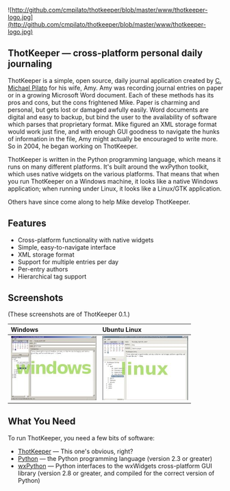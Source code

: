 ![http://github.com/cmpilato/thotkeeper/blob/master/www/thotkeeper-logo.jpg](http://github.com/cmpilato/thotkeeper/blob/master/www/thotkeeper-logo.jpg)

## ThotKeeper — cross-platform personal daily journaling ##

ThotKeeper is a simple, open source, daily journal application created
by [C. Michael Pilato](http://www.cmichaelpilato.com) for his wife,
Amy. Amy was recording journal entries on paper or in a growing
Microsoft Word document. Each of these methods has its pros and cons,
but the cons frightened Mike. Paper is charming and personal, but gets
lost or damaged awfully easily. Word documents are digital and easy to
backup, but bind the user to the availability of software which parses
that proprietary format. Mike figured an XML storage format would work
just fine, and with enough GUI goodness to navigate the hunks of
information in the file, Amy might actually be encouraged to write
more. So in 2004, he began working on ThotKeeper.

ThotKeeper is written in the Python programming language, which means
it runs on many different platforms. It's built around the wxPython
toolkit, which uses native widgets on the various platforms. That
means that when you run ThotKeeper on a Windows machine, it looks like
a native Windows application; when running under Linux, it looks like
a Linux/GTK application.

Others have since come along to help Mike develop ThotKeeper.

## Features ##

  * Cross-platform functionality with native widgets
  * Simple, easy-to-navigate interface
  * XML storage format
  * Support for multiple entries per day
  * Per-entry authors
  * Hierarchical tag support

## Screenshots ##

(These screenshots are of ThotKeeper 0.1.)

| **Windows** | **Ubuntu Linux** |
|:------------|:-----------------|
| ![](http://github.com/cmpilato/thotkeeper/blob/master/www/thotkeeper-win32-thumb.jpg)| ![](http://github.com/cmpilato/thotkeeper/blob/master/www/thotkeeper-linux-thumb.jpg) |


## What You Need ##

To run ThotKeeper, you need a few bits of software:

  * [ThotKeeper](https://github.com/cmpilato/thotkeeper/releases) —
    This one's obvious, right?
  * [Python](http://www.python.org/) — the Python programming language
    (version 2.3 or greater)
  * [wxPython](http://www.wxpython.org/) — Python interfaces to the
    wxWidgets cross-platform GUI library (version 2.8 or greater, and
    compiled for the correct version of Python)